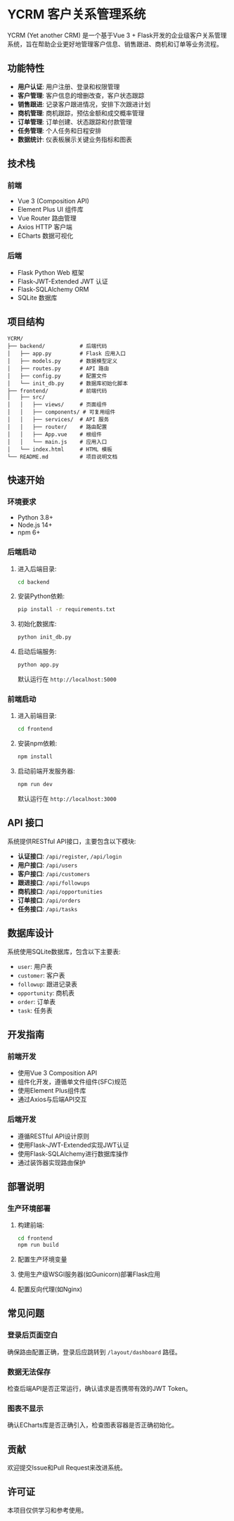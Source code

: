 # YCRM 客户关系管理系统

YCRM (Yet another CRM) 是一个基于Vue 3 + Flask开发的企业级客户关系管理系统，旨在帮助企业更好地管理客户信息、销售跟进、商机和订单等业务流程。

## 功能特性

- **用户认证**: 用户注册、登录和权限管理
- **客户管理**: 客户信息的增删改查，客户状态跟踪
- **销售跟进**: 记录客户跟进情况，安排下次跟进计划
- **商机管理**: 商机跟踪，预估金额和成交概率管理
- **订单管理**: 订单创建、状态跟踪和付款管理
- **任务管理**: 个人任务和日程安排
- **数据统计**: 仪表板展示关键业务指标和图表

## 技术栈

### 前端
- Vue 3 (Composition API)
- Element Plus UI 组件库
- Vue Router 路由管理
- Axios HTTP 客户端
- ECharts 数据可视化

### 后端
- Flask Python Web 框架
- Flask-JWT-Extended JWT 认证
- Flask-SQLAlchemy ORM
- SQLite 数据库

## 项目结构

```
YCRM/
├── backend/           # 后端代码
│   ├── app.py         # Flask 应用入口
│   ├── models.py      # 数据模型定义
│   ├── routes.py      # API 路由
│   ├── config.py      # 配置文件
│   └── init_db.py     # 数据库初始化脚本
├── frontend/          # 前端代码
│   ├── src/
│   │   ├── views/     # 页面组件
│   │   ├── components/ # 可复用组件
│   │   ├── services/  # API 服务
│   │   ├── router/    # 路由配置
│   │   ├── App.vue    # 根组件
│   │   └── main.js    # 应用入口
│   └── index.html     # HTML 模板
└── README.md          # 项目说明文档
```

## 快速开始

### 环境要求
- Python 3.8+
- Node.js 14+
- npm 6+

### 后端启动

1. 进入后端目录:
   ```bash
   cd backend
   ```

2. 安装Python依赖:
   ```bash
   pip install -r requirements.txt
   ```

3. 初始化数据库:
   ```bash
   python init_db.py
   ```

4. 启动后端服务:
   ```bash
   python app.py
   ```
   默认运行在 `http://localhost:5000`

### 前端启动

1. 进入前端目录:
   ```bash
   cd frontend
   ```

2. 安装npm依赖:
   ```bash
   npm install
   ```

3. 启动前端开发服务器:
   ```bash
   npm run dev
   ```
   默认运行在 `http://localhost:3000`

## API 接口

系统提供RESTful API接口，主要包含以下模块:

- **认证接口**: `/api/register`, `/api/login`
- **用户接口**: `/api/users`
- **客户接口**: `/api/customers`
- **跟进接口**: `/api/followups`
- **商机接口**: `/api/opportunities`
- **订单接口**: `/api/orders`
- **任务接口**: `/api/tasks`

## 数据库设计

系统使用SQLite数据库，包含以下主要表:

- `user`: 用户表
- `customer`: 客户表
- `followup`: 跟进记录表
- `opportunity`: 商机表
- `order`: 订单表
- `task`: 任务表

## 开发指南

### 前端开发
- 使用Vue 3 Composition API
- 组件化开发，遵循单文件组件(SFC)规范
- 使用Element Plus组件库
- 通过Axios与后端API交互

### 后端开发
- 遵循RESTful API设计原则
- 使用Flask-JWT-Extended实现JWT认证
- 使用Flask-SQLAlchemy进行数据库操作
- 通过装饰器实现路由保护

## 部署说明

### 生产环境部署
1. 构建前端:
   ```bash
   cd frontend
   npm run build
   ```

2. 配置生产环境变量
3. 使用生产级WSGI服务器(如Gunicorn)部署Flask应用
4. 配置反向代理(如Nginx)

## 常见问题

### 登录后页面空白
确保路由配置正确，登录后应跳转到 `/layout/dashboard` 路径。

### 数据无法保存
检查后端API是否正常运行，确认请求是否携带有效的JWT Token。

### 图表不显示
确认ECharts库是否正确引入，检查图表容器是否正确初始化。

## 贡献

欢迎提交Issue和Pull Request来改进系统。

## 许可证

本项目仅供学习和参考使用。